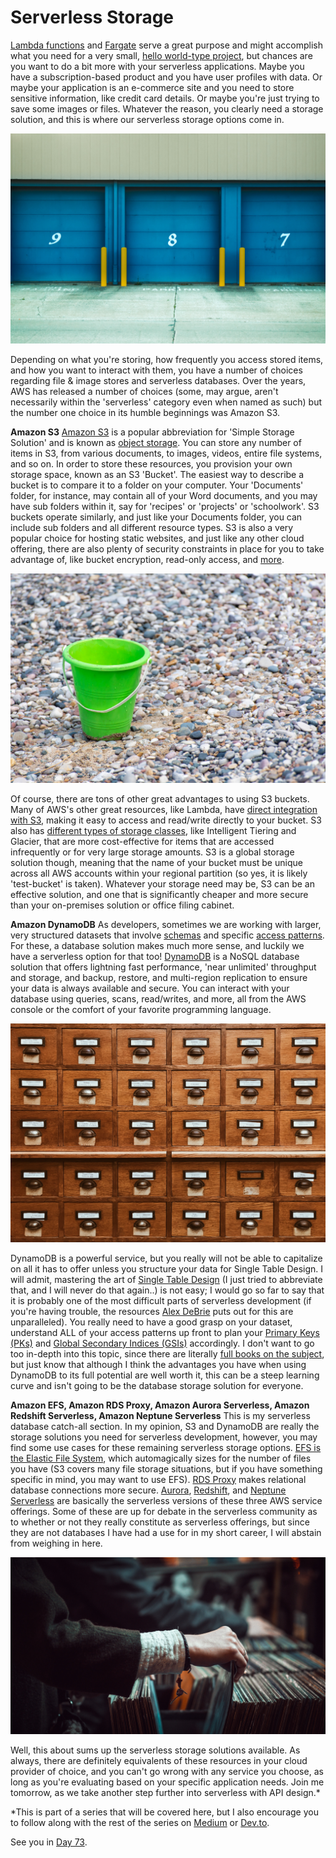 # Serverless Storage

[Lambda functions](https://aws.amazon.com/lambda/) and [Fargate](https://aws.amazon.com/fargate/) serve a great purpose and might accomplish what you need for a very small, [hello world-type project](https://aws.amazon.com/getting-started/hands-on/run-serverless-code/), but chances are you want to do a bit more with your serverless applications. Maybe you have a subscription-based product and you have user profiles with data. Or maybe your application is an e-commerce site and you need to store sensitive information, like credit card details. Or maybe you're just trying to save some images or files. Whatever the reason, you clearly need a storage solution, and this is where our serverless storage options come in.

![Storage Solutions for every need! Image via Unsplash.](images/day72-1.jpg)

Depending on what you're storing, how frequently you access stored items, and how you want to interact with them, you have a number of choices regarding file & image stores and serverless databases. Over the years, AWS has released a number of choices (some, may argue, aren't necessarily within the 'serverless' category even when named as such) but the number one choice in its humble beginnings was Amazon S3.

**Amazon S3**
[Amazon S3](https://aws.amazon.com/s3/) is a popular abbreviation for 'Simple Storage Solution' and is known as [object storage](https://aws.amazon.com/what-is/object-storage/). You can store any number of items in S3, from various documents, to images, videos, entire file systems, and so on. In order to store these resources, you provision your own storage space, known as an S3 'Bucket'. The easiest way to describe a bucket is to compare it to a folder on your computer. Your 'Documents' folder, for instance, may contain all of your Word documents, and you may have sub folders within it, say for 'recipes' or 'projects' or 'schoolwork'. S3 buckets operate similarly, and just like your Documents folder, you can include sub folders and all different resource types. S3 is also a very popular choice for hosting static websites, and just like any other cloud offering, there are also plenty of security constraints in place for you to take advantage of, like bucket encryption, read-only access, and [more](https://aws.amazon.com/s3/security/).


![S3 Buckets are an example of an object storage solution. Image via Unsplash.](images/day72-2.jpg)

Of course, there are tons of other great advantages to using S3 buckets. Many of AWS's other great resources, like Lambda, have [direct integration with S3](https://docs.aws.amazon.com/lambda/latest/dg/with-s3-example.html), making it easy to access and read/write directly to your bucket. S3 also has [different types of storage classes](https://aws.amazon.com/s3/storage-classes/), like Intelligent Tiering and Glacier, that are more cost-effective for items that are accessed infrequently or for very large storage amounts. S3 is a global storage solution though, meaning that the name of your bucket must be unique across all AWS accounts within your regional partition (so yes, it is likely 'test-bucket' is taken). Whatever your storage need may be, S3 can be an effective solution, and one that is significantly cheaper and more secure than your on-premises solution or office filing cabinet.

**Amazon DynamoDB**
As developers, sometimes we are working with larger, very structured datasets that involve [schemas](https://www.ibm.com/topics/database-schema) and specific [access patterns](https://docs.aws.amazon.com/prescriptive-guidance/latest/dynamodb-data-modeling/step3.html). For these, a database solution makes much more sense, and luckily we have a serverless option for that too! [DynamoDB](https://aws.amazon.com/dynamodb/) is a NoSQL database solution that offers lightning fast performance, 'near unlimited' throughput and storage, and backup, restore, and multi-region replication to ensure your data is always available and secure. You can interact with your database using queries, scans, read/writes, and more, all from the AWS console or the comfort of your favorite programming language.


![Sort of like the Dewey Decimal System, Single Table Design with DynamoDB allows you to store and 'catalog' all different types of data you may need to collect. Image via Unsplash.](images/day72-3.jpg)

DynamoDB is a powerful service, but you really will not be able to capitalize on all it has to offer unless you structure your data for Single Table Design. I will admit, mastering the art of [Single Table Design](https://aws.amazon.com/blogs/compute/creating-a-single-table-design-with-amazon-dynamodb/) (I just tried to abbreviate that, and I will never do that again..) is not easy; I would go so far to say that it is probably one of the most difficult parts of serverless development (if you're having trouble, the resources [Alex DeBrie](https://aws.amazon.com/blogs/compute/creating-a-single-table-design-with-amazon-dynamodb/) puts out for this are unparalleled). You really need to have a good grasp on your dataset, understand ALL of your access patterns up front to plan your [Primary Keys (PKs)](https://aws.amazon.com/premiumsupport/knowledge-center/primary-key-dynamodb-table/) and [Global Secondary Indices (GSIs)](
https://docs.aws.amazon.com/amazondynamodb/latest/developerguide/GSI.html) accordingly. I don't want to go too in-depth into this topic, since there are literally [full books on the subject](https://www.dynamodbbook.com/), but just know that although I think the advantages you have when using DynamoDB to its full potential are well worth it, this can be a steep learning curve and isn't going to be the database storage solution for everyone.

**Amazon EFS, Amazon RDS Proxy, Amazon Aurora Serverless, Amazon Redshift Serverless, Amazon Neptune Serverless**
This is my serverless database catch-all section. In my opinion, S3 and DynamoDB are really the storage solutions you need for serverless development, however, you may find some use cases for these remaining serverless storage options. [EFS is the Elastic File System](https://aws.amazon.com/efs/), which automagically sizes for the number of files you have (S3 covers many file storage situations, but if you have something specific in mind, you may want to use EFS). [RDS Proxy](https://aws.amazon.com/rds/proxy/) makes relational database connections more secure. [Aurora](https://aws.amazon.com/rds/aurora/serverless/), [Redshift](https://aws.amazon.com/redshift/redshift-serverless/), and [Neptune Serverless](https://aws.amazon.com/neptune/serverless/) are basically the serverless versions of these three AWS service offerings. Some of these are up for debate in the serverless community as to whether  or not they really constitute as serverless offerings, but since they are not databases I have had a use for in my short career, I will abstain from weighing in here.

![Keep your files safe and secure with any number of serverless file storage options, like EFS. Image via Unsplash.](images/day72-4.jpg)

Well, this about sums up the serverless storage solutions available. As always, there are definitely equivalents of these resources in your cloud provider of choice, and you can't go wrong with any service you choose, as long as you're evaluating based on your specific application needs. Join me tomorrow, as we take another step further into serverless with API design.*

*This is part of a series that will be covered here, but I also encourage you to follow along with the rest of the series on [Medium](https://kristiperreault.medium.com/serverless-storage-4b7974683d3d) or [Dev.to](https://dev.to/aws-heroes/serverless-storage-50i3).

See you in [Day 73](day73.md).
